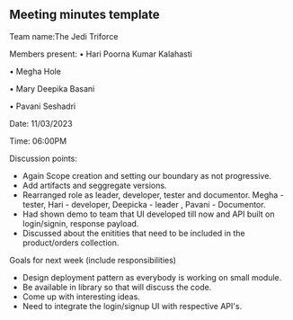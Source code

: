 ## Meeting minutes template

Team name:The Jedi Triforce

Members present:
• Hari Poorna Kumar Kalahasti

• Megha Hole

• Mary Deepika Basani

• Pavani Seshadri

Date: 11/03/2023

Time: 06:00PM

Discussion points: 

* Again Scope creation and setting our boundary as not progressive.
* Add artifacts and seggregate versions.
* Rearranged role as leader, developer, tester and documentor. Megha - tester, Hari - developer, Deepicka - leader , Pavani - Documentor.
* Had shown demo to team that UI developed till now and API built on login/signin, response payload.
* Discussed about the enitities that need to be included in the product/orders collection.

Goals for next week (include responsibilities)

* Design deployment pattern as everybody is working on small module.
* Be available in library so that will discuss the code.
* Come up with interesting ideas.
* Need to integrate the login/signup UI with respective API's. 